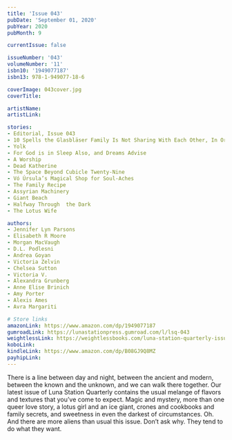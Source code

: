 ```yaml
---
title: 'Issue 043'
pubDate: 'September 01, 2020'
pubYear: 2020
pubMonth: 9

currentIssue: false

issueNumber: '043'
volumeNumber: '11'
isbn10: '1949077187'
isbn13: 978-1-949077-18-6

coverImage: 043cover.jpg
coverTitle: 

artistName: 
artistLink: 

stories:
- Editorial, Issue 043
- 10 Spells the Glasbläser Family Is Not Sharing With Each Other, In Order of Secrecy
- Yolk
- For God is in Sleep Also, and Dreams Advise
- A Worship
- Dead Katherine
- The Space Beyond Cubicle Twenty-Nine
- Vó Úrsula’s Magical Shop for Soul-Aches
- The Family Recipe
- Assyrian Machinery
- Giant Beach
- Halfway Through  the Dark
- The Lotus Wife

authors:
- Jennifer Lyn Parsons
- Elisabeth R Moore
- Morgan MacVaugh
- D.L. Podlesni
- Andrea Goyan
- Victoria Zelvin
- Chelsea Sutton
- Victoria V.
- Alexandra Grunberg
- Anne Elise Brinich
- Amy Porter
- Alexis Ames
- Avra Margariti

# Store links
amazonLink: https://www.amazon.com/dp/1949077187
gumroadLink: https://lunastationpress.gumroad.com/l/lsq-043
weightlessLink: https://weightlessbooks.com/luna-station-quarterly-issue-043/
koboLink: 
kindleLink: https://www.amazon.com/dp/B08GJ9Q8MZ
payhipLink: 
---
```


There is a line between day and night, between the ancient and modern, between the known and the unknown, and we can walk there together.
Our latest issue of Luna Station Quarterly contains the usual melange of flavors and textures that you’ve come to expect. Magic and mystery, more than one queer love story, a lotus girl and an ice giant, crones and cookbooks and family secrets, and sweetness in even the darkest of circumstances.
Oh. And there are more aliens than usual this issue. Don’t ask why. They tend to do what they want.
